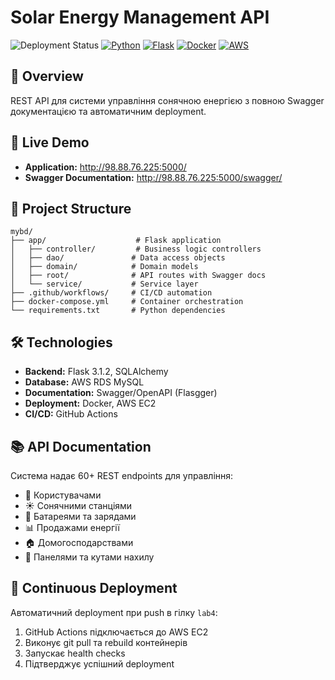 # Solar Energy Management API

![Deployment Status](https://github.com/Yullianka/database_labs/actions/workflows/deploy.yml/badge.svg)
[![Python](https://img.shields.io/badge/Python-3.12-blue.svg)](https://python.org)
[![Flask](https://img.shields.io/badge/Flask-3.1.2-green.svg)](https://flask.palletsprojects.com/)
[![Docker](https://img.shields.io/badge/Docker-Ready-blue.svg)](https://docker.com)
[![AWS](https://img.shields.io/badge/AWS-EC2%20%2B%20RDS-orange.svg)](https://aws.amazon.com)

## 🌟 Overview

REST API для системи управління сонячною енергією з повною Swagger документацією та автоматичним deployment.

## 🚀 Live Demo

- **Application:** http://98.88.76.225:5000/
- **Swagger Documentation:** http://98.88.76.225:5000/swagger/

## 📁 Project Structure

```
mybd/
├── app/                    # Flask application
│   ├── controller/         # Business logic controllers
│   ├── dao/               # Data access objects
│   ├── domain/            # Domain models
│   ├── root/              # API routes with Swagger docs
│   └── service/           # Service layer
├── .github/workflows/     # CI/CD automation
├── docker-compose.yml     # Container orchestration
└── requirements.txt       # Python dependencies
```

## 🛠 Technologies

- **Backend:** Flask 3.1.2, SQLAlchemy
- **Database:** AWS RDS MySQL
- **Documentation:** Swagger/OpenAPI (Flasgger)
- **Deployment:** Docker, AWS EC2
- **CI/CD:** GitHub Actions

## 📚 API Documentation

Система надає 60+ REST endpoints для управління:
- 👥 Користувачами
- ☀️ Сонячними станціями
- 🔋 Батареями та зарядами
- 📊 Продажами енергії
- 🏠 Домогосподарствами
- 📐 Панелями та кутами нахилу

## 🔄 Continuous Deployment

Автоматичний deployment при push в гілку `lab4`:
1. GitHub Actions підключається до AWS EC2
2. Виконує git pull та rebuild контейнерів
3. Запускає health checks
4. Підтверджує успішний deployment